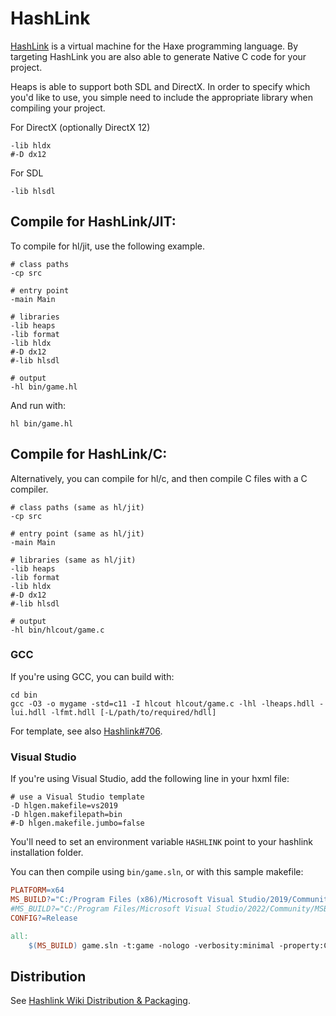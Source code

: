# HashLink

[HashLink](https://hashlink.haxe.org/) is a virtual machine for the Haxe programming language.  By targeting HashLink you are also able to generate Native C code for your project.

Heaps is able to support both SDL and DirectX. In order to specify which you'd like to use, you simple need to include the appropriate library when compiling your project.

For DirectX (optionally DirectX 12)
```hxml
-lib hldx
#-D dx12
```

For SDL
```hxml
-lib hlsdl
```

## Compile for HashLink/JIT:

To compile for hl/jit, use the following example.

```hxml
# class paths
-cp src

# entry point
-main Main

# libraries
-lib heaps
-lib format
-lib hldx
#-D dx12
#-lib hlsdl

# output
-hl bin/game.hl
```

And run with:

```
hl bin/game.hl
```

## Compile for HashLink/C:

Alternatively, you can compile for hl/c, and then compile C files with a C compiler.

```hxml
# class paths (same as hl/jit)
-cp src

# entry point (same as hl/jit)
-main Main

# libraries (same as hl/jit)
-lib heaps
-lib format
-lib hldx
#-D dx12
#-lib hlsdl

# output
-hl bin/hlcout/game.c
```

### GCC

If you're using GCC, you can build with:

```
cd bin
gcc -O3 -o mygame -std=c11 -I hlcout hlcout/game.c -lhl -lheaps.hdll -lui.hdll -lfmt.hdll [-L/path/to/required/hdll]
```

For template, see also [Hashlink#706](https://github.com/HaxeFoundation/hashlink/pull/706).

### Visual Studio

If you're using Visual Studio, add the following line in your hxml file:

```hxml
# use a Visual Studio template
-D hlgen.makefile=vs2019
-D hlgen.makefilepath=bin
#-D hlgen.makefile.jumbo=false
```

You'll need to set an environment variable `HASHLINK` point to your hashlink installation folder.

You can then compile using `bin/game.sln`, or with this sample makefile:

```makefile
PLATFORM=x64
MS_BUILD?="C:/Program Files (x86)/Microsoft Visual Studio/2019/Community/MSBuild/Current/Bin/MSBuild.exe"
#MS_BUILD?="C:/Program Files/Microsoft Visual Studio/2022/Community/MSBuild/Current/Bin/MSBuild.exe"
CONFIG?=Release

all:
	$(MS_BUILD) game.sln -t:game -nologo -verbosity:minimal -property:Configuration=$(CONFIG) -property:Platform=$(PLATFORM)
```

## Distribution

See [Hashlink Wiki Distribution & Packaging](https://github.com/HaxeFoundation/hashlink/wiki/Distribution-&--Packaging).
